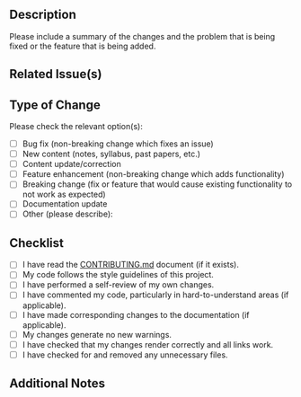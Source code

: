 <!--
Thank you for contributing to IOE Notes!

Please provide a brief description of your changes and ensure your PR addresses any relevant issues.
Fill out the checklist below to help us review your contribution.
-->

## Description

Please include a summary of the changes and the problem that is being fixed or the feature that is being added.

<!--
Examples:
- Fixed a typo in the Civil Engineering Year 1 Maths syllabus.
- Added new notes for the 'Thermodynamics' subject in Mechanical Engineering.
- Updated the link for the Computer Architecture past papers.
-->


## Related Issue(s)

<!-- Link to any related issues here. Type '#' to search for an issue. -->
<!-- Example: Fixes #123, Closes #456 -->


## Type of Change

Please check the relevant option(s):

- [ ] Bug fix (non-breaking change which fixes an issue)
- [ ] New content (notes, syllabus, past papers, etc.)
- [ ] Content update/correction
- [ ] Feature enhancement (non-breaking change which adds functionality)
- [ ] Breaking change (fix or feature that would cause existing functionality to not work as expected)
- [ ] Documentation update
- [ ] Other (please describe):

## Checklist

- [ ] I have read the [CONTRIBUTING.md](https://github.com/ioenotes/ioenotes/blob/main/CONTRIBUTING.md) document (if it exists).
- [ ] My code follows the style guidelines of this project.
- [ ] I have performed a self-review of my own changes.
- [ ] I have commented my code, particularly in hard-to-understand areas (if applicable).
- [ ] I have made corresponding changes to the documentation (if applicable).
- [ ] My changes generate no new warnings.
- [ ] I have checked that my changes render correctly and all links work.
- [ ] I have checked for and removed any unnecessary files.

## Additional Notes

<!-- Add any other context or information about the pull request here. -->